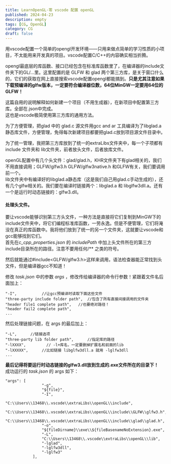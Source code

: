 ```yaml
---
title: LearnOpenGL·零 vscode 配置 openGL
published: 2024-04-23
description: empty
tags: [CG, OpenGL]
category: CG
draft: false
---
```


用vscode配置一个简单的opengl开发环境——只用来做点简单的学习性质的小项目，不太能用来开发真的项目。vscode配置C/C++的内容确实相当折腾。  

opengl最底层的库函数、接口已经包含在标准库函数里了，在编译器的include文件夹下的GL/...里。这里配置的是 GLFW 和 glad 两个第三方库，是关于窗口什么的，它们的获取在网上直接搜索vscode配置opengl都能搞到。**只是尤其注意如果下载预编译的glfw版本，一定要符合编译器位数，64位MinGW一定要用64位的GLFW！**  
  
这篇自用的说明解释如何新建一个项目（不用生成器），在新项目中配置第三方库。全部在.json中完成。  
这也是vscode极简使用第三方库的通用方法。  
  
为了方便管理，把glad 中的 glad.c 源文件用gcc and ar 工具编译为了libglad.a静态库文件，方便管理，免得每次新建项目都要把glad.c放到项目源文件目录中。  
  
为了统一管理，我把第三方库放到了统一的extraLibs文件夹中，每一个子项都有 include 文件夹和 lib文件夹，前者放头文件，后者放库文件。  
  
openGL配置中有几个头文件：glad/glad.h，KHR文件夹下有glad相关的，我们不用直接调用；GLFW/glfw3.h GLFW/glfw3native.h 和GLFW有关，我们要调用前一个。  
lib文件夹中有编译好的libglad.a静态库（这是我们自己用glad.c手动生成的），还有几个glfw相关的。我们要在编译时链接两个：libglad.a 和 libglfw3dll.a。还有一个是运行时动态链接的：glfw3.dll。  
  
#### 处理头文件。  
要让vscode能够识别第三方头文件，一种方法是直接将它们复制到MinGW下的include文件夹中，将它们编程标准库函数，一劳永逸。但是不便管理，它们将淹没在真正的库函数中。我将他们放到了统一的另一个文件夹，这就要让vscode和gcc能够找到它们。  
首先在*c_cpp_properties.json* 的 *includePath* 中加上头文件所在的第三方include目录所在的路径。注意不要用任何/** 之类的符号。  
  
然后就能通过#include\<GLFW/glfw3.h>这样来调用，语法检查器能正常找到头文件，但是编译器gcc不知道！  
  
修改 *task.json* 中的参数 *args* ，修改传给编译器的命令行参数！紧跟着文件名后面加上：  
```  
"-I",			//让gcc预编译时读取下面这些文件  
"three-party include folder path",  //包含了所有直接间接调用的文件夹  
"header file1 complete path",	//也要绝对路径！  
"header fail2 complete path",  
...  
```  
然后处理链接问题，在 args 的最后加上：  
```  
"-L",      //链接选项  
"three-party lib folder path",		//指定库的路径  
"-lXXXX",		  // -l+库名，一定要删掉扩展名和前面的lib  
"-lXXXXX",		//比如链接 libglfw3dll.a 就用 -lglfw3dll  
...  
```  
**最后记得将要运行时动态链接的glfw3.dll放到生成的.exe文件所在的目录下！**  
成功运行的 *task.json* 的 args 如下：  
```  
"args": [  
                "-g",  
                "${file}",  
                "-I",  
                "C:\\Users\\13468\\.vscode\\extraLibs\\openGL\\include",  
                "C:\\Users\\13468\\.vscode\\extraLibs\\openGL\\include\\GLFW\\glfw3.h",  
                "C:\\Users\\13468\\.vscode\\extraLibs\\openGL\\include\\glad\\glad.h",  
                "-o",  
                "${fileDirname}\\exe\\${fileBasenameNoExtension}.exe",  
                "-L",  
                "C:\\Users\\13468\\.vscode\\extraLibs\\openGL\\lib",  
                "-lglad",  
                "-lglfw3dll",  
                "-lglfw3"  
            ],  
```  

